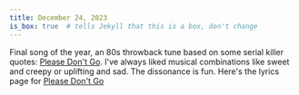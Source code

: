 ```yaml
---
title: December 24, 2023
is_box: true  # tells Jekyll that this is a box, don't change
---
```

Final song of the year, an 80s throwback tune based on some serial killer quotes: [Please Don't Go](https://www.youtube.com/watch?v=WprnwW3yyvk). I've always liked musical combinations like sweet and creepy or uplifting and sad. The dissonance is fun. Here's the lyrics page for [Please Don't Go](https://genius.com/The-hamster-alliance-please-dont-go-lyrics)
